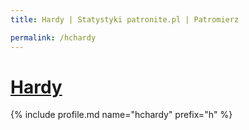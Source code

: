 ```yaml
---
title: Hardy | Statystyki patronite.pl | Patromierz

permalink: /hchardy
---
```


# [Hardy](https://patronite.pl/hchardy)

{% include profile.md name="hchardy" prefix="h" %}
